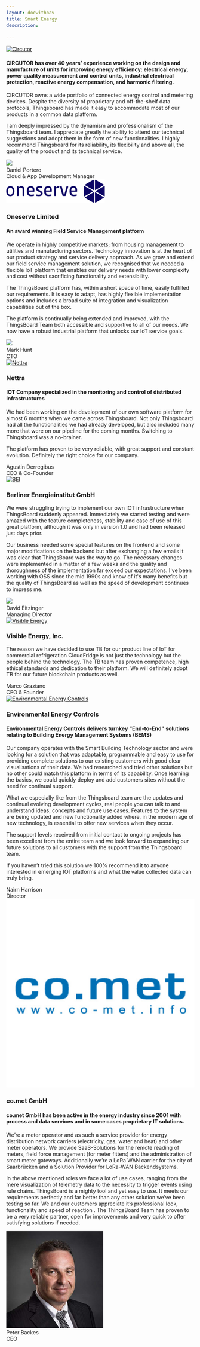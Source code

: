 ```yaml
---
layout: docwithnav
title: Smart Energy
description: 

---
```


<div class="customer-block">
    <a href="http://www.circutor.com/">
        <div class="customer-logo">
            <img width="" src="/images/customers/circutor.png" alt="Circutor">
        </div>
    </a>
    <div class="customer-content">
        <h4>CIRCUTOR has over 40 years’ experience working on the design and manufacture of units for improving energy efficiency: electrical energy, power quality measurement and control units, industrial electrical protection, reactive energy compensation, and harmonic filtering. </h4>
        <p>
        CIRCUTOR owns a wide portfolio of connected energy control and metering devices. Despite the diversity of proprietary and off-the-shelf data protocols, Thingsboard has made it easy to accommodate most of our products in a common data platform.  
        </p> 
        <p>
        I am deeply impressed by the dynamism and professionalism of the Thingsboard team. I appreciate greatly the ability to attend our technical suggestions and adopt them in the form of new functionalities. I highly recommend Thingsboard for its reliability, its flexibility and above all, the quality of the product and its technical service.
        </p> 
        <div class="person-logo-container">
            <img class="person-logo" src="/images/customers/circutor-person.jpg"/>
            <div class="person-title">
                Daniel Portero <br/>
                Cloud & App Development Manager
            </div>
        </div>
    </div>
</div>

<div class="customer-block">
    <a href="https://www.oneserve.co.uk/">
        <div class="customer-logo">
            <img width="" src="/images/customers/oneserve.svg" alt="Oneserve">
        </div>
    </a>
    <div class="customer-content">
        <h3 id="oneserve">
            Oneserve Limited 
        </h3>    
        <h4>An award winning Field Service Management platform</h4>
        <p>
        We operate in highly competitive markets; from housing management to utilities and manufacturing sectors. Technology innovation is at the heart of our product strategy and service delivery approach. As we grow and extend our field service management solution, we recognised that we needed a flexible IoT platform that enables our delivery needs with lower complexity and cost without sacrificing functionality and extensibility. 
        </p> 
        <p>
        The ThingsBoard platform has, within a short space of time, easily fulfilled our requirements. It is easy to adapt, has highly flexible implementation options and includes a broad suite of integration and visualization capabilities out of the box.
        </p> 
        <p>
        The platform is continually being extended and improved, with the ThingsBoard Team both accessible and supportive to all of our needs. We now have a robust industrial platform that unlocks our IoT service goals.
        </p> 
        <div class="person-logo-container">
            <img class="person-logo" src="/images/customers/oneserve-person.png"/>
            <div class="person-title">
                Mark Hunt <br/>
                CTO
            </div>
        </div>
    </div>
</div>

<div class="customer-block">
    <a href="http://www.nettra.tech/">
        <div class="customer-logo">
            <img width="" src="/images/customers/nettra.png" alt="Nettra">
        </div>
    </a>
    <div class="customer-content">
        <h3 id="nettra">
            Nettra
        </h3>    
        <h4>IOT Company specialized in the monitoring and control of distributed infrastructures</h4>
        <p>
        We had been working on the development of our own software platform for almost 6 months when we came across Thingsboard. Not only Thingsboard had all the functionalities we had already developed, but also included many more that were on our pipeline for the coming months. Switching to Thingsboard was a no-brainer. 
        </p> 
        <p>
        The platform has proven to be very reliable, with great support and constant evolution. Definitely the right choice for our company.
        </p> 
        <div class="person-logo-container">
            <div class="person-title">
                Agustin Derregibus <br/>
                CEO & Co-Founder
            </div>
        </div>
    </div>
</div>

<div class="customer-block">
    <a href="http://www.berliner-energieinstitut.de/">
        <div class="customer-logo">
            <img width="" src="/images/customers/bei.png" alt="BEI">
        </div>
    </a>
    <div class="customer-content">
        <h3 id="bei">
            Berliner Energieinstitut GmbH 
        </h3>    
        <p>
        We were struggling trying to implement our own IOT infrastructure when ThingsBoard suddenly appeared. Immediately we started testing and were amazed with the feature completeness, stability and ease of use of this great platform, although it was only in version 1.0 and had been released just days prior. 
        </p> 
        <p>
        Our business needed some special features on the frontend and some major modifications on the backend but after exchanging a few emails it was clear that ThingsBoard was the way to go. The necessary changes were implemented in a matter of a few weeks and the quality and thoroughness of the implementation far exceed our expectations. I've been working with OSS since the mid 1990s and know of it's many benefits but the quality of ThingsBoard as well as the speed of development continues to impress me.
        </p> 
        <div class="person-logo-container">
            <img class="person-logo" src="/images/customers/bei-person.jpg"/>
            <div class="person-title">
                David Eitzinger <br/>
                Managing Director
            </div>
        </div>
    </div>
</div>

<div class="customer-block">
    <a href="www.visiblenergy.com">
        <div class="customer-logo">
            <img width="" src="/images/customers/visible-energy.svg" alt="Visible Energy">
        </div>
    </a>
    <div class="customer-content">
        <h3 id="visible-energy">
            Visible Energy, Inc. 
        </h3>    
        <p>
        The reason we have decided to use TB for our product line of IoT for commercial refrigeration CloudFridge is not just the technology but the people behind the technology. 
        The TB team has proven competence, high ethical standards and dedication to their platform. We will definitely adopt TB for our future blockchain products as well. 
        </p> 
        <div class="person-logo-container">
            <div class="person-title">
                Marco Graziano <br/>
                CEO & Founder
            </div>
        </div>
    </div>
</div>

<div class="customer-block">
    <a href="http://www.e2cbms.com/">
        <div class="customer-logo">
            <img width="" src="/images/customers/e2c.png" alt="Environmental Energy Controls">
        </div>
    </a>
    <div class="customer-content">
        <h3 id="environmental-energy-controls">
            Environmental Energy Controls
        </h3>
        <h4>
        Environmental Energy Controls delivers turnkey "End-to-End" solutions relating to Building Energy Management Systems (BEMS)
        </h4>
        <p>
        Our company operates with the Smart Building Technology sector and were looking for a solution that was adaptable, programmable and easy to use for providing complete solutions to our existing customers with good clear visualisations of their data. 
        We had researched and tried other solutions but no other could match this platform in terms of its capability.
        Once learning the basics, we could quickly deploy and add customers sites without the need for continual support. 
        </p>
        <p>
        What we especially like from the Thingsboard team are the updates and continual evolving development cycles, real people you can talk to and understand ideas, concepts and future use cases. 
        Features to the system are being updated and new functionality added where, in the modern age of new technology, is essential to offer new services when they occur. 
        </p>
        <p>
        The support levels received from initial contact to ongoing projects has been excellent from the entire team and we look forward to expanding our future solutions to all customers with the support from the Thingsboard team. 
        </p>
        <p>
        If you haven’t tried this solution we 100% recommend it to anyone interested in emerging IOT platforms and what the value collected data can truly bring.
        </p> 
        <div class="person-logo-container">
            <!--img class="person-logo" src="/images/customers/x-telia-person.jpg"/-->
            <div class="person-title">
                Nairn Harrison<br/>
                Director
            </div>
        </div>
    </div>
</div>

<div class="customer-block">
    <a href="http://co-met.info">
        <div class="customer-logo">
            <img width="" src="/images/customers/comet.jpg" alt="Co.met GmbH">
        </div>
    </a>
    <div class="customer-content">
        <h3 id="co-met">
            co.met GmbH 
        </h3>
        <h4>
       co.met GmbH has been active in the energy industry since 2001 with process and data services and in some cases proprietary IT solutions. 
        </h4>
        <p>
        We’re a meter operator and as such a service provider for energy distribution network carriers (electricity, gas, water and heat) and other meter operators. We provide SaaS-Solutions for the remote reading of meters, field force management (for meter fitters) and the administration of smart meter gateways. Additionally we’re a LoRa WAN carrier for the city of Saarbrücken and a Solution Provider for LoRa-WAN Backendsystems.
        </p>
        <p>
        In the above mentioned roles we face a lot of use cases, ranging from the mere visualization of telemetry data to the necessity to trigger events using rule chains.
        ThingsBoard is a mighty tool and yet easy to use. It meets our requirements perfectly and far better than any other solution we’ve been testing so far. We and our customers appreciate it’s professional look, functionality and speed of reaction . The ThingsBoard Team has proven to be a very reliable partner, open for improvements and very quick to offer satisfying solutions if needed.
        </p> 
        <div class="person-logo-container">
            <img class="person-logo" src="/images/customers/peter_backes.jpg"/>
            <div class="person-title">
                Peter Backes<br/>
                CEO
            </div>
        </div>
    </div>
</div>
